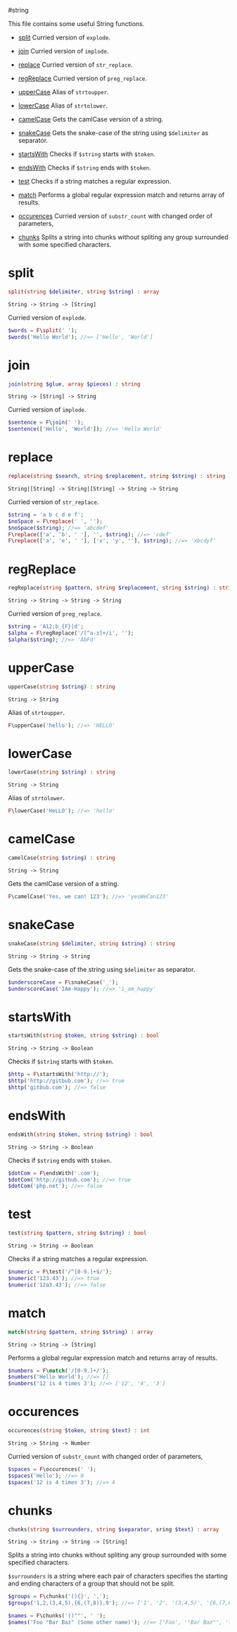 #string

This file contains some useful String functions.

- [split](#split) Curried version of `explode`.

- [join](#join) Curried version of `implode`.

- [replace](#replace) Curried version of `str_replace`.

- [regReplace](#regreplace) Curried version of `preg_replace`.

- [upperCase](#uppercase) Alias of `strtoupper`.

- [lowerCase](#lowercase) Alias of `strtolower`.

- [camelCase](#camelcase) Gets the camlCase version of a string.

- [snakeCase](#snakecase) Gets the snake-case of the string using `$delimiter` as separator.

- [startsWith](#startswith) Checks if `$string` starts with `$token`.

- [endsWith](#endswith) Checks if `$string` ends with `$token`.

- [test](#test) Checks if a string matches a regular expression.

- [match](#match) Performs a global regular expression match
and returns array of results.

- [occurences](#occurences) Curried version of `substr_count` with changed order of parameters,

- [chunks](#chunks) Splits a string into chunks without spliting any group surrounded with some specified characters.

# split

```php
split(string $delimiter, string $string) : array
```

```
String -> String -> [String]
```

Curried version of `explode`.

```php
$words = F\split(' ');
$words('Hello World'); //=> ['Hello', 'World']
```

# join

```php
join(string $glue, array $pieces) : string
```

```
String -> [String] -> String
```

Curried version of `implode`.

```php
$sentence = F\join(' ');
$sentence(['Hello', 'World']); //=> 'Hello World'
```

# replace

```php
replace(string $search, string $replacement, string $string) : string
```

```
String|[String] -> String|[String] -> String -> String
```

Curried version of `str_replace`.

```php
$string = 'a b c d e f';
$noSpace = F\replace(' ', '');
$noSpace($string); //=> 'abcdef'
F\replace(['a', 'b', ' '], '', $string); //=> 'cdef'
F\replace(['a', 'e', ' '], ['x', 'y', ''], $string); //=> 'xbcdyf'
```

# regReplace

```php
regReplace(string $pattern, string $replacement, string $string) : string
```

```
String -> String -> String -> String
```

Curried version of `preg_replace`.

```php
$string = 'A12;b_{F}|d';
$alpha = F\regReplace('/[^a-z]+/i', '');
$alpha($string); //=> 'AbFd'
```

# upperCase

```php
upperCase(string $string) : string
```

```
String -> String
```

Alias of `strtoupper`.

```php
F\upperCase('hello'); //=> 'HELLO'
```

# lowerCase

```php
lowerCase(string $string) : string
```

```
String -> String
```

Alias of `strtolower`.

```php
F\lowerCase('HeLLO'); //=> 'hello'
```

# camelCase

```php
camelCase(string $string) : string
```

```
String -> String
```

Gets the camlCase version of a string.

```php
F\camelCase('Yes, we can! 123'); //=> 'yesWeCan123'
```

# snakeCase

```php
snakeCase(string $delimiter, string $string) : string
```

```
String -> String -> String
```

Gets the snake-case of the string using `$delimiter` as separator.

```php
$underscoreCase = F\snakeCase('_');
$underscoreCase('IAm-Happy'); //=> 'i_am_happy'
```

# startsWith

```php
startsWith(string $token, string $string) : bool
```

```
String -> String -> Boolean
```

Checks if `$string` starts with `$token`.

```php
$http = F\startsWith('http://');
$http('http://gitbub.com'); //=> true
$http('gitbub.com'); //=> false
```

# endsWith

```php
endsWith(string $token, string $string) : bool
```

```
String -> String -> Boolean
```

Checks if `$string` ends with `$token`.

```php
$dotCom = F\endsWith('.com');
$dotCom('http://gitbub.com'); //=> true
$dotCom('php.net'); //=> false
```

# test

```php
test(string $pattern, string $string) : bool
```

```
String -> String -> Boolean
```

Checks if a string matches a regular expression.

```php
$numeric = F\test('/^[0-9.]+$/');
$numeric('123.43'); //=> true
$numeric('12a3.43'); //=> false
```

# match

```php
match(string $pattern, string $string) : array
```

```
String -> String -> [String]
```

Performs a global regular expression match
and returns array of results.

```php
$numbers = F\match('/[0-9.]+/');
$numbers('Hello World'); //=> []
$numbers('12 is 4 times 3'); //=> ['12', '4', '3']
```

# occurences

```php
occurences(string $token, string $text) : int
```

```
String -> String -> Number
```

Curried version of `substr_count` with changed order of parameters,

```php
$spaces = F\occurences(' ');
$spaces('Hello'); //=> 0
$spaces('12 is 4 times 3'); //=> 4
```

# chunks

```php
chunks(string $surrounders, string $separator, sring $text) : array
```

```
String -> String -> String -> [String]
```

Splits a string into chunks without spliting any group surrounded with some specified characters.

`$surrounders` is a string where each pair of characters specifies
the starting and ending characters of a group that should not be split.
```php
$groups = F\chunks('(){}', ',');
$groups('1,2,(3,4,5),{6,(7,8)},9'); //=> ['1', '2', '(3,4,5)', '{6,(7,8)}', '9']

$names = F\chunks('()""', ' ');
$names('Foo "Bar Baz" (Some other name)'); //=> ['Foo', '"Bar Baz"', '(Some other name)']
```

